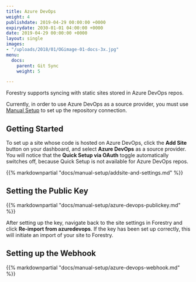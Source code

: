 ```yaml
---
title: Azure DevOps
weight: 4
publishdate: 2019-04-29 00:00:00 +0000
expirydate: 2030-01-01 04:00:00 +0000
date: 2019-04-29 00:00:00 +0000
layout: single
images:
- "/uploads/2018/01/OGimage-01-docs-3x.jpg"
menu:
  docs:
    parent: Git Sync
    weight: 5

---
```


Forestry supports syncing with static sites stored in Azure DevOps repos.

Currently, in order to use Azure DevOps as a source provider, you must use [Manual Setup](/docs/git-sync/manual-setup) to set up the repository connection.

## Getting Started

To set up a site whose code is hosted on Azure DevOps, click the **Add Site** button on your dashboard, and select **Azure DevOps** as a source provider. You will notice that the **Quick Setup via OAuth** toggle automatically switches off, because Quick Setup is not available for Azure DevOps repos.

{{% markdownpartial "docs/manual-setup/addsite-and-settings.md" %}}

## Setting the Public Key

{{% markdownpartial "docs/manual-setup/azure-devops-publickey.md" %}}

After setting up the key, navigate back to the site settings in Forestry and click **Re-import from azuredevops**. If the key has been set up correctly, this will initiate an import of your site to Forestry.

## Setting up the Webhook

{{% markdownpartial "docs/manual-setup/azure-devops-webhook.md" %}}


